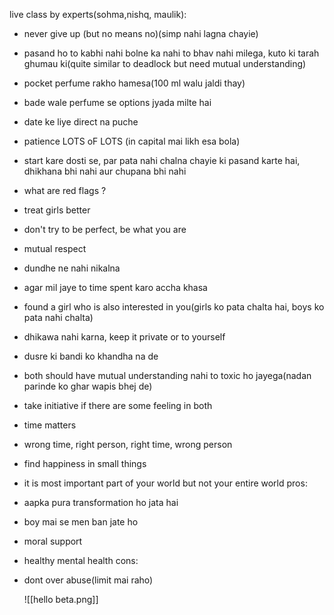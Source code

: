 live class by experts(sohma,nishq, maulik):

- never give up (but no means no)(simp nahi lagna chayie)
- pasand ho to kabhi nahi bolne ka nahi to bhav nahi milega, kuto ki tarah ghumau ki(quite similar to deadlock but need mutual understanding)
- pocket perfume rakho hamesa(100 ml walu jaldi thay)
- bade wale perfume se options jyada milte hai
- date ke liye direct na puche
- patience LOTS oF LOTS (in capital mai likh esa bola)
- start kare dosti se, par pata nahi chalna chayie ki pasand karte hai, dhikhana bhi nahi aur chupana bhi nahi
- what are red flags ?
- treat girls better 
- don't try to be perfect, be what you are 
- mutual respect
- dundhe ne nahi nikalna 
- agar mil jaye to time spent karo accha khasa
- found a girl who is also interested in you(girls ko pata chalta hai, boys ko pata nahi chalta)
- dhikawa nahi karna, keep it private or to yourself
- dusre ki bandi ko khandha na de
- both should have mutual understanding nahi to toxic ho jayega(nadan parinde ko ghar wapis bhej de)
- take initiative if there are some feeling in both
- time matters
- wrong time, right person, right time, wrong person
- find happiness in small things
- it is most important part of your world but not your entire world
pros:
- aapka pura transformation ho jata hai
- boy mai se men ban jate ho
- moral support
- healthy mental health
cons:
- dont over abuse(limit mai raho)
  
  ![[hello beta.png]]